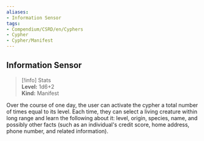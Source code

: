 ```yaml
---
aliases:
- Information Sensor
tags:
- Compendium/CSRD/en/Cyphers
- Cypher
- Cypher/Manifest
---
```


  
## Information Sensor  
>[!info] Stats  
> **Level:** 1d6+2  
> **Kind:** Manifest
  
Over the course of one day, the user can activate the cypher a total number of times equal to its level. Each time, they can select a living creature within long range and learn the following about it: level, origin, species, name, and possibly other facts (such as an individual's credit score, home address, phone number, and related information).